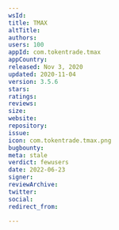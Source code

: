 ```yaml
---
wsId: 
title: TMAX
altTitle: 
authors: 
users: 100
appId: com.tokentrade.tmax
appCountry: 
released: Nov 3, 2020
updated: 2020-11-04
version: 3.5.6
stars: 
ratings: 
reviews: 
size: 
website: 
repository: 
issue: 
icon: com.tokentrade.tmax.png
bugbounty: 
meta: stale
verdict: fewusers
date: 2022-06-23
signer: 
reviewArchive: 
twitter: 
social: 
redirect_from: 

---
```


